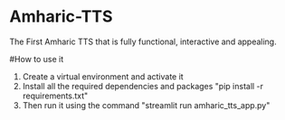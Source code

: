 # Amharic-TTS
The First Amharic TTS that is fully functional, interactive and appealing.



#How to use it 
1. Create a virtual environment and activate it
2. Install all the required dependencies and packages "pip install -r requirements.txt"
3. Then run it using the command "streamlit run amharic_tts_app.py"
   
